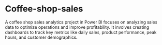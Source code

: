 # Coffee-shop-sales
A coffee shop sales analytics project in Power BI focuses on analyzing sales data to optimize operations and improve profitability. It involves creating dashboards to track key metrics like daily sales, product performance, peak hours, and customer demographics. 
